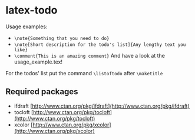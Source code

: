 # latex-todo

Usage examples:
- `\note{Something that you need to do}`
- `\note[Short description for the todo's list]{Any lengthy text you like}`
- `\comment{This is an amazing comment}`
And have a look at the usage_example.tex!


For the todos' list put the command `\listoftodo` after `\maketitle`


## Required packages

- ifdraft [http://www.ctan.org/pkg/ifdraft](http://www.ctan.org/pkg/ifdraft)
- tocloft [http://www.ctan.org/pkg/tocloft](http://www.ctan.org/pkg/tocloft)
- xcolor  [http://www.ctan.org/pkg/xcolor](http://www.ctan.org/pkg/xcolor)


